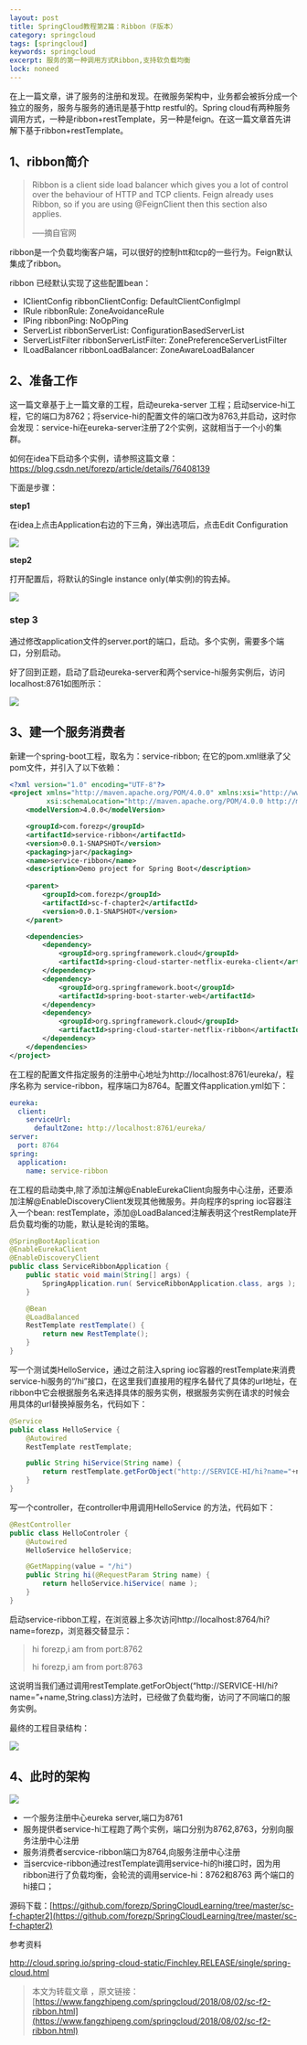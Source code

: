 ```yaml
---
layout: post
title: SpringCloud教程第2篇：Ribbon（F版本）
category: springcloud
tags: [springcloud]
keywords: springcloud
excerpt: 服务的第一种调用方式Ribbon,支持软负载均衡
lock: noneed
---
```


在上一篇文章，讲了服务的注册和发现。在微服务架构中，业务都会被拆分成一个独立的服务，服务与服务的通讯是基于http  restful的。Spring  cloud有两种服务调用方式，一种是ribbon+restTemplate，另一种是feign。在这一篇文章首先讲解下基于ribbon+restTemplate。

## 1、ribbon简介

> Ribbon is a client side load balancer which gives you a lot of  control over the behaviour of HTTP and TCP clients. Feign already uses  Ribbon, so if you are using @FeignClient then this section also applies.
>
> —–摘自官网

ribbon是一个负载均衡客户端，可以很好的控制htt和tcp的一些行为。Feign默认集成了ribbon。

ribbon 已经默认实现了这些配置bean：

- IClientConfig ribbonClientConfig: DefaultClientConfigImpl
- IRule ribbonRule: ZoneAvoidanceRule
- IPing ribbonPing: NoOpPing
- ServerList ribbonServerList: ConfigurationBasedServerList
- ServerListFilter ribbonServerListFilter: ZonePreferenceServerListFilter
- ILoadBalancer ribbonLoadBalancer: ZoneAwareLoadBalancer



## 2、准备工作

这一篇文章基于上一篇文章的工程，启动eureka-server  工程；启动service-hi工程，它的端口为8762；将service-hi的配置文件的端口改为8763,并启动，这时你会发现：service-hi在eureka-server注册了2个实例，这就相当于一个小的集群。

如何在idea下启动多个实例，请参照这篇文章： https://blog.csdn.net/forezp/article/details/76408139

下面是步骤：

**step1**

在idea上点击Application右边的下三角，弹出选项后，点击Edit Configuration

![](/assets/images/2019/springcloud/idea-edit-configuration.png)

**step2**

打开配置后，将默认的Single instance only(单实例)的钩去掉。

![](/assets/images/2019/springcloud/idea-edit-configuration2.png)

### step 3

通过修改application文件的server.port的端口，启动。多个实例，需要多个端口，分别启动。

好了回到正题，启动了启动eureka-server和两个service-hi服务实例后，访问localhost:8761如图所示： 

![](/assets/images/2019/springcloud/eureka-instance2.png)



## 3、建一个服务消费者

新建一个spring-boot工程，取名为：service-ribbon; 在它的pom.xml继承了父pom文件，并引入了以下依赖：

```xml
<?xml version="1.0" encoding="UTF-8"?>
<project xmlns="http://maven.apache.org/POM/4.0.0" xmlns:xsi="http://www.w3.org/2001/XMLSchema-instance"
         xsi:schemaLocation="http://maven.apache.org/POM/4.0.0 http://maven.apache.org/xsd/maven-4.0.0.xsd">
    <modelVersion>4.0.0</modelVersion>

    <groupId>com.forezp</groupId>
    <artifactId>service-ribbon</artifactId>
    <version>0.0.1-SNAPSHOT</version>
    <packaging>jar</packaging>
    <name>service-ribbon</name>
    <description>Demo project for Spring Boot</description>
  
    <parent>
        <groupId>com.forezp</groupId>
        <artifactId>sc-f-chapter2</artifactId>
        <version>0.0.1-SNAPSHOT</version>
    </parent>

    <dependencies>
        <dependency>
            <groupId>org.springframework.cloud</groupId>
            <artifactId>spring-cloud-starter-netflix-eureka-client</artifactId>
        </dependency>
        <dependency>
            <groupId>org.springframework.boot</groupId>
            <artifactId>spring-boot-starter-web</artifactId>
        </dependency>
        <dependency>
            <groupId>org.springframework.cloud</groupId>
            <artifactId>spring-cloud-starter-netflix-ribbon</artifactId>
        </dependency>
    </dependencies>
</project>
```

在工程的配置文件指定服务的注册中心地址为http://localhost:8761/eureka/，程序名称为 service-ribbon，程序端口为8764。配置文件application.yml如下：

```yaml
eureka:
  client:
    serviceUrl:
      defaultZone: http://localhost:8761/eureka/
server:
  port: 8764
spring:
  application:
    name: service-ribbon
```

在工程的启动类中,除了添加注解@EnableEurekaClient向服务中心注册，还要添加注解@EnableDiscoveryClient发现其他微服务。并向程序的spring ioc容器注入一个bean: restTemplate，添加@LoadBalanced注解表明这个restRemplate开启负载均衡的功能，默认是轮询的策略。

```java
@SpringBootApplication
@EnableEurekaClient
@EnableDiscoveryClient
public class ServiceRibbonApplication {
    public static void main(String[] args) {
        SpringApplication.run( ServiceRibbonApplication.class, args );
    }

    @Bean
    @LoadBalanced
    RestTemplate restTemplate() {
        return new RestTemplate();
    }
}
```

写一个测试类HelloService，通过之前注入spring ioc容器的restTemplate来消费service-hi服务的“/hi”接口，在这里我们直接用的程序名替代了具体的url地址，在ribbon中它会根据服务名来选择具体的服务实例，根据服务实例在请求的时候会用具体的url替换掉服务名，代码如下：

```java
@Service
public class HelloService {
    @Autowired
    RestTemplate restTemplate;

    public String hiService(String name) {
        return restTemplate.getForObject("http://SERVICE-HI/hi?name="+name,String.class);
    }
}
```

写一个controller，在controller中用调用HelloService 的方法，代码如下：

```java
@RestController
public class HelloControler {
    @Autowired
    HelloService helloService;

    @GetMapping(value = "/hi")
    public String hi(@RequestParam String name) {
        return helloService.hiService( name );
    }
}
```

启动service-ribbon工程，在浏览器上多次访问http://localhost:8764/hi?name=forezp，浏览器交替显示：

> hi forezp,i am from port:8762
>
> hi forezp,i am from port:8763

这说明当我们通过调用restTemplate.getForObject(“http://SERVICE-HI/hi?name=”+name,String.class)方法时，已经做了负载均衡，访问了不同端口的服务实例。

最终的工程目录结构：

![](/assets/images/2019/springcloud/sc-f-chapter2.gif)



## 4、此时的架构

![](/assets/images/2019/springcloud/ribbon-access-arch.png)

- 一个服务注册中心eureka server,端口为8761
- 服务提供者service-hi工程跑了两个实例，端口分别为8762,8763，分别向服务注册中心注册
- 服务消费者sercvice-ribbon端口为8764,向服务注册中心注册
- 当sercvice-ribbon通过restTemplate调用service-hi的hi接口时，因为用ribbon进行了负载均衡，会轮流的调用service-hi：8762和8763 两个端口的hi接口；

源码下载：[https://github.com/forezp/SpringCloudLearning/tree/master/sc-f-chapter2](https://github.com/forezp/SpringCloudLearning/tree/master/sc-f-chapter2)

参考资料

http://cloud.spring.io/spring-cloud-static/Finchley.RELEASE/single/spring-cloud.html

> 本文为转载文章 ，原文链接：[https://www.fangzhipeng.com/springcloud/2018/08/02/sc-f2-ribbon.html](https://www.fangzhipeng.com/springcloud/2018/08/02/sc-f2-ribbon.html)